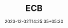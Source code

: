---
weight: 51
title: "ECB"
description: ""
icon: "article"
date: "2023-12-02T14:25:35+05:30"
lastmod: "2023-12-02T14:25:35+05:30"
draft: true
toc: true
---